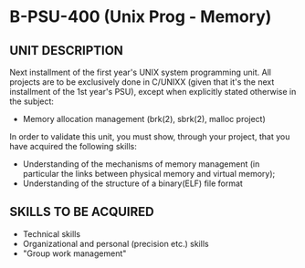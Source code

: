 # B-PSU-400 (Unix Prog - Memory)

## UNIT DESCRIPTION

Next installment of the first year's UNIX system programming unit. All projects are to be exclusively done in C/UNIXX (given that it's the next installment of the 1st year's PSU), except when explicitly stated otherwise in the subject:  

- Memory allocation management (brk(2), sbrk(2), malloc project)

In order to validate this unit, you must show, through your project, that you have acquired the following skills: 

- Understanding of the mechanisms of memory management 
  (in particular the links between physical memory and virtual memory); 
- Understanding of the structure of a binary(ELF) file format 

## SKILLS TO BE ACQUIRED

- Technical skills
- Organizational and personal (precision etc.) skills 
- "Group work management" 